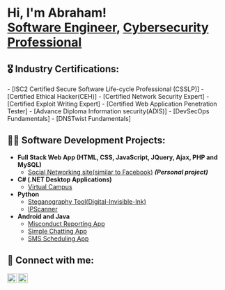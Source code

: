 <h1>Hi, I'm Abraham! <br/><a href="https://github.com/sylab-ops">Software Engineer</a>, <a href="https://www.linkedin.com/in/sylabraham099/">Cybersecurity Professional</a></h1>

<h2>🎖️ Industry Certifications:</h2>
  - [ISC2 Certified Secure Software Life-cycle Professional (CSSLP)] 
  - [Certified Ethical Hacker(CEH)]
  - [Certified Network Security Expert]
  - [Certified Exploit Writing Expert]
  - [Certified Web Application Penetration Tester]
  - [Advance Diploma Information security(ADIS)]
  - [DevSecOps Fundamentals]
  - [DNSTwist Fundamentals]

<h2>👨‍💻 Software Development Projects:</h2>

- <b>Full Stack Web App (HTML, CSS, JavaScript, JQuery, Ajax, PHP and MySQL)</b>
  - [Social Networking site(similar to Facebook)](https://github.com/sylab-ops/php-social-media-web-application) <b><i>(Personal project)</b></i>
- <b>C# (.NET Desktop Applications)</b>
  - [Virtual Campus](https://github.com/sylab-ops/VirtualCampus)
- <b>Python</b>
  - [Steganography Tool(Digital-Invisible-Ink)](https://github.com/sylab-ops/steganography-invisible-ink-tool)
  - [IPScanner](https://github.com/sylab-ops/iPScanning-tool)
- <b>Android and Java</b>
  - [Misconduct Reporting App](https://github.com/sylab-ops/misconduct-reporting-app)
  - [Simple Chatting App](https://github.com/sylab-ops/android-chat-app)
  - [SMS Scheduling App](https://github.com/sylab-ops/SMS-App)

<h2> 🤳 Connect with me:</h2>


[<img align="left" alt="AbrahamSylvester | LinkedIn" width="22px" src="https://cdn.jsdelivr.net/npm/simple-icons@v3/icons/linkedin.svg" />][linkedin]
[<img align="left" alt="AbrahamSylvester | Instagram" width="22px" src="https://cdn.jsdelivr.net/npm/simple-icons@v3/icons/github.svg" />][github]

[linkedin]: https://linkedin.com/in/sylabraham099
[Github]: https://github.com/sylab-ops

